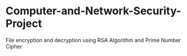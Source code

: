 # Computer-and-Network-Security-Project
File encryption and decryption using RSA Algorithm and Prime Number Cipher

